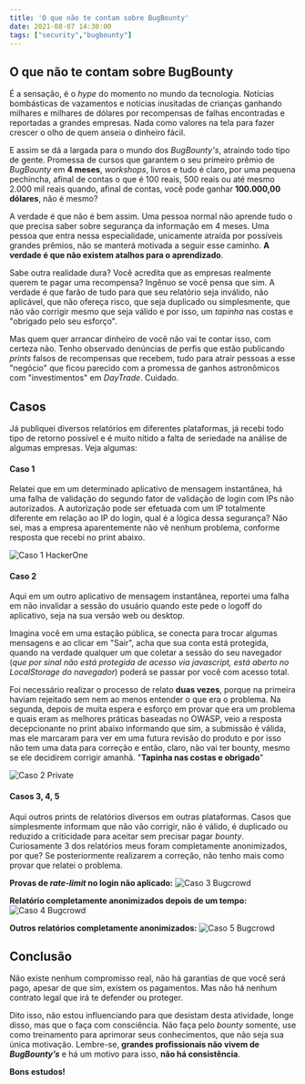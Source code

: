 ```yaml
---
title: 'O que não te contam sobre BugBounty'
date: 2021-08-07 14:30:00
tags: ["security","bugbounty"]
---
```


## O que não te contam sobre BugBounty
É a sensação, é o *hype* do momento no mundo da tecnologia. Notícias bombásticas de vazamentos e notícias inusitadas de crianças ganhando milhares e milhares de dólares por recompensas de falhas encontradas e reportadas a grandes empresas. Nada como valores na tela para fazer crescer o olho de quem anseia o dinheiro fácil.

E assim se dá a largada para o mundo dos *BugBounty's*, atraindo todo tipo de gente. Promessa de cursos que garantem o seu primeiro prêmio de *BugBounty* em **4 meses**, *workshops*, livros e tudo é claro, por uma pequena pechincha, afinal de contas o que é 100 reais, 500 reais ou até mesmo 2.000 mil reais quando, afinal de contas, você pode ganhar **100.000,00 dólares**, não é mesmo?

A verdade é que não é bem assim. Uma pessoa normal não aprende tudo o que precisa saber sobre segurança da informação em 4 meses. Uma pessoa que entra nessa especialidade, unicamente atraída por possíveis grandes prêmios, não se manterá motivada a seguir esse caminho. **A verdade é que não existem atalhos para o aprendizado**.

Sabe outra realidade dura? Você acredita que as empresas realmente querem te pagar uma recompensa? Ingênuo se você pensa que sim. A verdade é que farão de tudo para que seu relatório seja inválido, não aplicável, que não ofereça risco, que seja duplicado ou simplesmente, que não vão corrigir mesmo que seja válido e por isso, um *tapinha* nas costas e "obrigado pelo seu esforço".

Mas quem quer arrancar dinheiro de você não vai te contar isso, com certeza não. Tenho observado denúncias de perfis que estão publicando *prints* falsos de recompensas que recebem, tudo para atrair pessoas a esse "negócio" que ficou parecido com a promessa de ganhos astronômicos com "investimentos" em *DayTrade*. Cuidado.

## Casos

Já publiquei diversos relatórios em diferentes plataformas, já recebi todo tipo de retorno possível e é muito nítido a falta de seriedade na análise de algumas empresas. Veja algumas:

#### Caso 1
Relatei que em um determinado aplicativo de mensagem instantânea, há uma falha de validação do segundo fator de validação de login com IPs não autorizados. A autorização pode ser efetuada com um IP totalmente diferente em relação ao IP do login, qual é a lógica dessa segurança? Não sei, mas a empresa aparentemente não vê nenhum problema, conforme resposta que recebi no print abaixo.

![Caso 1 HackerOne](/imgs/bugbountys/1-HackerOne.PNG)

#### Caso 2
Aqui em um outro aplicativo de mensagem instantânea, reportei uma falha em não invalidar a sessão do usuário quando este pede o logoff do aplicativo, seja na sua versão web ou desktop. 

Imagina você em uma estação pública, se conecta para trocar algumas mensagens e ao clicar em "Sair", acha que sua conta está protegida, quando na verdade qualquer um que coletar a sessão do seu navegador (*que por sinal não está protegida de acesso via javascript, está aberto no LocalStorage do navegador*) poderá se passar por você com acesso total.

Foi necessário realizar o processo de relato **duas vezes**, porque na primeira haviam rejeitado sem nem ao menos entender o que era o problema. Na segunda, depois de muita espera e esforço em provar que era um problema e quais eram as melhores práticas baseadas no OWASP, veio a resposta decepcionante no print abaixo informando que sim, a submissão é válida, mas ele marcaram para ver em uma futura revisão do produto e por isso não tem uma data para correção e então, claro, não vai ter bounty, mesmo se ele decidirem corrigir amanhã. "**Tapinha nas costas e obrigado**"

![Caso 2 Private](/imgs/bugbountys/2-Private.PNG)

#### Casos 3, 4, 5
Aqui outros prints de relatórios diversos em outras plataformas. Casos que simplesmente informam que não vão corrigir, não é válido, é duplicado ou reduzido a criticidade para aceitar sem precisar pagar *bounty*. Curiosamente 3 dos relatórios meus foram completamente anonimizados, por que? Se posteriormente realizarem a correção, não tenho mais como provar que relatei o problema.

**Provas de *rate-limit* no login não aplicado:**
![Caso 3 Bugcrowd](/imgs/bugbountys/3-BugCrowd.PNG)

**Relatório completamente anonimizados depois de um tempo:**
![Caso 4 Bugcrowd](/imgs/bugbountys/4-BugCrowd.PNG)

**Outros relatórios completamente anonimizados:**
![Caso 5 Bugcrowd](/imgs/bugbountys/5-BugCrowd.PNG)

## Conclusão

Não existe nenhum compromisso real, não há garantias de que você será pago, apesar de que sim, existem os pagamentos. Mas não há nenhum contrato legal que irá te defender ou proteger.

Dito isso, não estou influenciando para que desistam desta atividade, longe disso, mas que o faça com consciência. Não faça pelo *bounty* somente, use como treinamento para aprimorar seus conhecimentos, que não seja sua única motivação. Lembre-se, **grandes profissionais não vivem de *BugBounty’s*** e há um motivo para isso, **não há consistência**.

**Bons estudos!**